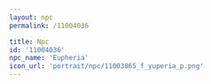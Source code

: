 ```yaml
---
layout: npc
permalink: /11004036

title: Npc
id: '11004036'
npc_name: 'Eupheria'
icon_url: 'portrait/npc/11003865_f_yuperia_p.png'
---
```

